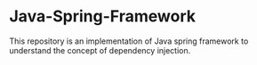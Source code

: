 # Java-Spring-Framework
This repository is an implementation of Java spring framework to understand the concept of dependency injection.
